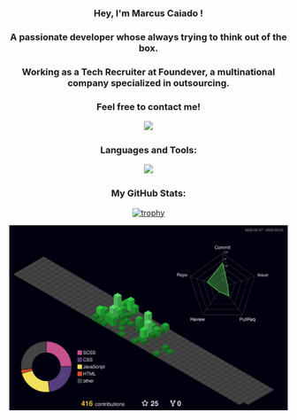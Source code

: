 <h3 align="center">Hey, I'm Marcus Caiado ! </h3>
<h3 align="center">A passionate developer whose always trying to think out of the box.</h3>
<h3 align="center">Working as a Tech Recruiter at Foundever, a multinational company specialized in outsourcing.</h3>
<h3 align="center">Feel free to contact me!</h3>


<div align="center">
  <a href="https://www.linkedin.com/in/marcuscaiado/" target="_blank"><img src="https://img.shields.io/badge/-LinkedIn-%230077B5?style=for-the-badge&logo=linkedin&logoColor=white" target="_blank"></a> 
</div>

<h3 align="center">Languages and Tools:</h3>
<p align="center">
<a href="https://skillicons.dev">
  <img src="https://skillicons.dev/icons?i=github,vscode,html,css,sass,bootstrap,javascript,react,php,nodejs,mysql,mongo" />
</a>
</p>

<h3 align="center">My GitHub Stats:</h3>
<div align="center">
 
 [![trophy](https://github-profile-trophy.vercel.app/?username=marcuscaiado&theme=darkhub&no-frame=true)](https://github.com/marcuscaiado/github-profile-trophy)
  
<img src="./profile-3d-contrib/profile-night-green.svg" />






